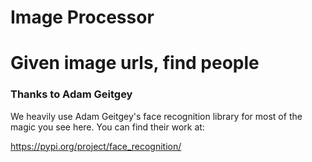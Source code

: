 # Image Processor
# Given image urls, find people


### Thanks to Adam Geitgey

We heavily use Adam Geitgey's face recognition library for most of the magic you see here. You can find their work at:

https://pypi.org/project/face_recognition/
